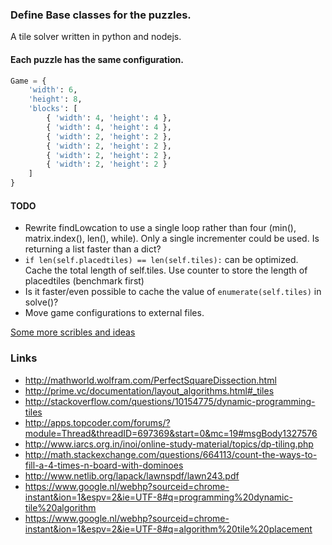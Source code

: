### Define Base classes for the puzzles.
A tile solver written in python and nodejs.

#### Each puzzle has the same configuration.
```python
Game = {
	'width': 6,
	'height': 8,
	'blocks': [
		{ 'width': 4, 'height': 4 },
		{ 'width': 4, 'height': 4 },
		{ 'width': 2, 'height': 2 },
		{ 'width': 2, 'height': 2 },
		{ 'width': 2, 'height': 2 },
		{ 'width': 2, 'height': 2 }
	]
}
```

#### TODO
- Rewrite findLowcation to use a single loop rather than four (min(), matrix.index(), len(), while). Only a single incrementer could be used. Is returning a list faster than a dict?  
- `if len(self.placedtiles) == len(self.tiles):` can be optimized. Cache the total length of self.tiles. Use counter to store the length of placedtiles (benchmark first)
- Is it faster/even possible to cache the value of `enumerate(self.tiles)` in solve()?
- Move game configurations to external files.

[Some more scribles and ideas](./theories.md)

### Links
- http://mathworld.wolfram.com/PerfectSquareDissection.html
- http://prime.vc/documentation/layout_algorithms.html#_tiles
- http://stackoverflow.com/questions/10154775/dynamic-programming-tiles
- http://apps.topcoder.com/forums/?module=Thread&threadID=697369&start=0&mc=19#msgBody1327576
- http://www.iarcs.org.in/inoi/online-study-material/topics/dp-tiling.php
- http://math.stackexchange.com/questions/664113/count-the-ways-to-fill-a-4-times-n-board-with-dominoes
- http://www.netlib.org/lapack/lawnspdf/lawn243.pdf
- https://www.google.nl/webhp?sourceid=chrome-instant&ion=1&espv=2&ie=UTF-8#q=programming%20dynamic-tile%20algorithm
- https://www.google.nl/webhp?sourceid=chrome-instant&ion=1&espv=2&ie=UTF-8#q=algorithm%20tile%20placement
